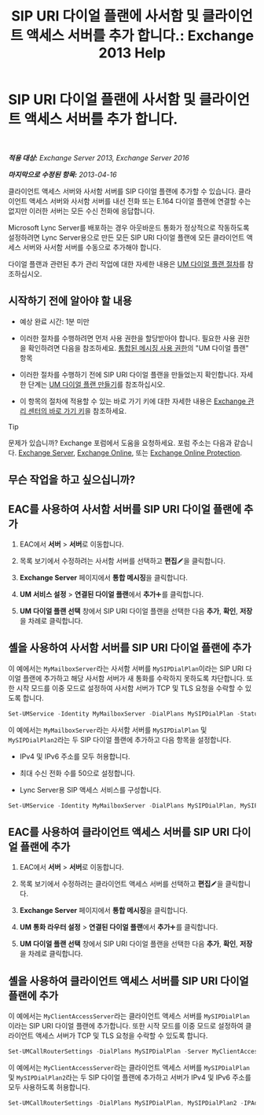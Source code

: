 ﻿---
title: 'SIP URI 다이얼 플랜에 사서함 및 클라이언트 액세스 서버를 추가 합니다.: Exchange 2013 Help'
TOCTitle: SIP URI 다이얼 플랜에 사서함 및 클라이언트 액세스 서버를 추가 합니다.
ms:assetid: 17fed308-ff0d-4e61-b9f9-e6680b6eccaa
ms:mtpsurl: https://technet.microsoft.com/ko-kr/library/Aa996399(v=EXCHG.150)
ms:contentKeyID: 52058055
ms.date: 05/22/2018
mtps_version: v=EXCHG.150
ms.translationtype: MT
---

# SIP URI 다이얼 플랜에 사서함 및 클라이언트 액세스 서버를 추가 합니다.

 

_**적용 대상:** Exchange Server 2013, Exchange Server 2016_

_**마지막으로 수정된 항목:** 2013-04-16_

클라이언트 액세스 서버와 사서함 서버를 SIP 다이얼 플랜에 추가할 수 있습니다. 클라이언트 액세스 서버와 사서함 서버를 내선 전화 또는 E.164 다이얼 플랜에 연결할 수는 없지만 이러한 서버는 모든 수신 전화에 응답합니다.

Microsoft Lync Server를 배포하는 경우 아웃바운드 통화가 정상적으로 작동하도록 설정하려면 Lync Server용으로 만든 모든 SIP URI 다이얼 플랜에 모든 클라이언트 액세스 서버와 사서함 서버를 수동으로 추가해야 합니다.

다이얼 플랜과 관련된 추가 관리 작업에 대한 자세한 내용은 [UM 다이얼 플랜 절차](um-dial-plan-procedures-exchange-2013-help.md)를 참조하십시오.

## 시작하기 전에 알아야 할 내용

  - 예상 완료 시간: 1분 미만

  - 이러한 절차를 수행하려면 먼저 사용 권한을 할당받아야 합니다. 필요한 사용 권한을 확인하려면 다음을 참조하세요. [통합된 메시징 사용 권한](unified-messaging-permissions-exchange-2013-help.md)의 "UM 다이얼 플랜" 항목

  - 이러한 절차를 수행하기 전에 SIP URI 다이얼 플랜을 만들었는지 확인합니다. 자세한 단계는 [UM 다이얼 플랜 만들기](https://docs.microsoft.com/ko-kr/exchange/voice-mail-unified-messaging/connect-voice-mail-system/create-um-dial-plan)를 참조하십시오.

  - 이 항목의 절차에 적용할 수 있는 바로 가기 키에 대한 자세한 내용은 [Exchange 관리 센터의 바로 가기 키](keyboard-shortcuts-in-the-exchange-admin-center-exchange-online-protection-help.md)을 참조하세요.


> [!TIP]
> 문제가 있습니까? Exchange 포럼에서 도움을 요청하세요. 포럼 주소는 다음과 같습니다. <A href="https://go.microsoft.com/fwlink/p/?linkid=60612">Exchange Server</A>, <A href="https://go.microsoft.com/fwlink/p/?linkid=267542">Exchange Online</A>, 또는 <A href="https://go.microsoft.com/fwlink/p/?linkid=285351">Exchange Online Protection</A>.


## 무슨 작업을 하고 싶으십니까?

## EAC를 사용하여 사서함 서버를 SIP URI 다이얼 플랜에 추가

1.  EAC에서 **서버** \> **서버**로 이동합니다.

2.  목록 보기에서 수정하려는 사서함 서버를 선택하고 **편집**![편집 아이콘](images/JJ218640.6f53ccb2-1f13-4c02-bea0-30690e6ea71d(EXCHG.150).gif "편집 아이콘")을 클릭합니다.

3.  **Exchange Server** 페이지에서 **통합 메시징**을 클릭합니다.

4.  **UM 서비스 설정** \> **연결된 다이얼 플랜**에서 **추가**![아이콘 추가](images/JJ218640.c1e75329-d6d7-4073-a27d-498590bbb558(EXCHG.150).gif "아이콘 추가")를 클릭합니다.

5.  **UM 다이얼 플랜 선택** 창에서 SIP URI 다이얼 플랜을 선택한 다음 **추가**, **확인**, **저장**을 차례로 클릭합니다.

## 셸을 사용하여 사서함 서버를 SIP URI 다이얼 플랜에 추가

이 예에서는 `MyMailboxServer`라는 사서함 서버를 `MySIPDialPlan`이라는 SIP URI 다이얼 플랜에 추가하고 해당 사서함 서버가 새 통화를 수락하지 못하도록 차단합니다. 또한 시작 모드를 이중 모드로 설정하여 사서함 서버가 TCP 및 TLS 요청을 수락할 수 있도록 합니다.

```powershell
Set-UMService -Identity MyMailboxServer -DialPlans MySIPDialPlan -Status Disabled -UMStartupMode Dual
```

이 예에서는 `MyMailboxServer`라는 사서함 서버를 `MySIPDialPlan` 및 `MySIPDialPlan2`라는 두 SIP 다이얼 플랜에 추가하고 다음 항목을 설정합니다.

  - IPv4 및 IPv6 주소를 모두 허용합니다.

  - 최대 수신 전화 수를 50으로 설정합니다.

  - Lync Server용 SIP 액세스 서비스를 구성합니다.

<!-- end list -->

```powershell
Set-UMService -Identity MyMailboxServer -DialPlans MySIPDialPlan, MySIPDialPlan2 -IPAddressFamily Any -MaxCallsAllowed 50 -SipAccessService northamerica.lyncpoolna.contoso.com
```

## EAC를 사용하여 클라이언트 액세스 서버를 SIP URI 다이얼 플랜에 추가

1.  EAC에서 **서버** \> **서버**로 이동합니다.

2.  목록 보기에서 수정하려는 클라이언트 액세스 서버를 선택하고 **편집**![편집 아이콘](images/JJ218640.6f53ccb2-1f13-4c02-bea0-30690e6ea71d(EXCHG.150).gif "편집 아이콘")을 클릭합니다.

3.  **Exchange Server** 페이지에서 **통합 메시징**을 클릭합니다.

4.  **UM 통화 라우터 설정** \> **연결된 다이얼 플랜**에서 **추가**![아이콘 추가](images/JJ218640.c1e75329-d6d7-4073-a27d-498590bbb558(EXCHG.150).gif "아이콘 추가")를 클릭합니다.

5.  **UM 다이얼 플랜 선택** 창에서 SIP URI 다이얼 플랜을 선택한 다음 **추가**, **확인**, **저장**을 차례로 클릭합니다.

## 셸을 사용하여 클라이언트 액세스 서버를 SIP URI 다이얼 플랜에 추가

이 예에서는 `MyClientAccessServer`라는 클라이언트 액세스 서버를 `MySIPDialPlan`이라는 SIP URI 다이얼 플랜에 추가합니다. 또한 시작 모드를 이중 모드로 설정하여 클라이언트 액세스 서버가 TCP 및 TLS 요청을 수락할 수 있도록 합니다.

```powershell
Set-UMCallRouterSettings -DialPlans MySIPDialPlan -Server MyClientAccessServer -UMStartupMode Dual
```

이 예에서는 `MyClientAccessServer`라는 클라이언트 액세스 서버를 `MySIPDialPlan` 및 `MySIPDialPlan2`라는 두 SIP 다이얼 플랜에 추가하고 서버가 IPv4 및 IPv6 주소를 모두 사용하도록 허용합니다.

```powershell
Set-UMCallRouterSettings -DialPlans MySIPDialPlan, MySIPDialPlan2 -IPAddressFamily Any -Server MyClientAccessServer
```
